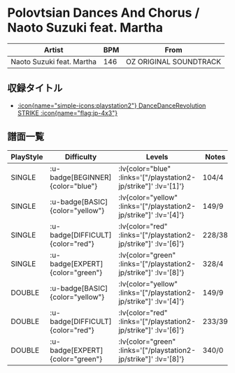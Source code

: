 # Polovtsian Dances And Chorus / Naoto Suzuki feat. Martha

|Artist|BPM|From|
|------|---|----|
|Naoto Suzuki feat. Martha|146|OZ ORIGINAL SOUNDTRACK|

## 収録タイトル

- [ :icon{name="simple-icons:playstation2"} DanceDanceRevolution STRIKE :icon{name="flag:jp-4x3"} ](/playstation2-jp/strike)

## 譜面一覧

|PlayStyle|Difficulty|Levels|Notes|Movie|
|---------|----------|------|-----|-----|
|SINGLE| :u-badge[BEGINNER]{color="blue"} | :lv{color="blue" :links='["/playstation2-jp/strike"]' :lv='[1]'} |104/4||
|SINGLE| :u-badge[BASIC]{color="yellow"} | :lv{color="yellow" :links='["/playstation2-jp/strike"]' :lv='[4]'} |149/9||
|SINGLE| :u-badge[DIFFICULT]{color="red"} | :lv{color="red" :links='["/playstation2-jp/strike"]' :lv='[6]'} |228/38||
|SINGLE| :u-badge[EXPERT]{color="green"} | :lv{color="green" :links='["/playstation2-jp/strike"]' :lv='[8]'} |328/4||
|DOUBLE| :u-badge[BASIC]{color="yellow"} | :lv{color="yellow" :links='["/playstation2-jp/strike"]' :lv='[4]'} |149/9||
|DOUBLE| :u-badge[DIFFICULT]{color="red"} | :lv{color="red" :links='["/playstation2-jp/strike"]' :lv='[6]'} |233/39||
|DOUBLE| :u-badge[EXPERT]{color="green"} | :lv{color="green" :links='["/playstation2-jp/strike"]' :lv='[8]'} |340/0||
